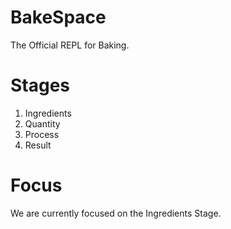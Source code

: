 # BakeSpace
The Official REPL for Baking.

# Stages
1. Ingredients
2. Quantity
3. Process
4. Result

# Focus
We are currently focused on the Ingredients Stage. 
